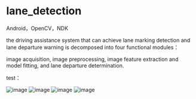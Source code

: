 # lane_detection
Android，OpenCV，NDK

the driving assistance system that can achieve lane marking detection and lane departure warning 
is decomposed into four functional modules：

image acquisition, 
image preprocessing, 
image feature extraction and model fitting, 
and lane departure determination. 

test：

![image](https://github.com/aperiooo/lane_detection/blob/master/a.JPG)
![image](https://github.com/aperiooo/lane_detection/blob/master/c.JPG)
![image](https://github.com/aperiooo/lane_detection/blob/master/e.JPG)
![image](https://github.com/aperiooo/lane_detection/blob/master/g.JPG)
